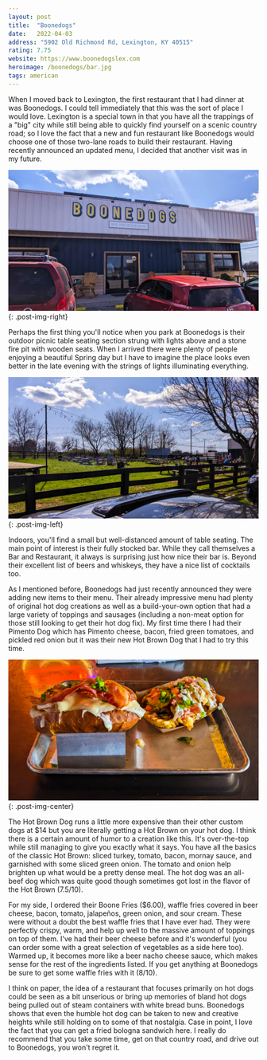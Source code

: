 ```yaml
---
layout: post
title:  "Boonedogs"
date:   2022-04-03
address: "5902 Old Richmond Rd, Lexington, KY 40515"
rating: 7.75
website: https://www.boonedogslex.com
heroimage: /boonedogs/bar.jpg
tags: american
---
```


When I moved back to Lexington, the first restaurant that I had dinner at was Boonedogs. I could tell immediately that this was the sort of place I would love. Lexington is a special town in that you have all the trappings of a "big" city while still being able to quickly find yourself on a scenic country road; so I love the fact that a new and fun restaurant like Boonedogs would choose one of those two-lane roads to build their restaurant. Having recently announced an updated menu, I decided that another visit was in my future.

![Boonedogs Restaurant](/assets/img/boonedogs/restaurant.jpg){: .post-img-right}

Perhaps the first thing you'll notice when you park at Boonedogs is their outdoor picnic table seating section strung with lights above and a stone fire pit with wooden seats. When I arrived there were plenty of people enjoying a beautiful Spring day but I have to imagine the place looks even better in the late evening with the strings of lights illuminating everything.

![Outdoors picnic table seating](/assets/img/boonedogs/outside.jpg){: .post-img-left}

Indoors, you'll find a small but well-distanced amount of table seating. The main point of interest is their fully stocked bar. While they call themselves a Bar and Restaurant, it always is surprising just how nice their bar is. Beyond their excellent list of beers and whiskeys, they have a nice list of cocktails too.

As I mentioned before, Boonedogs had just recently announced they were adding new items to their menu. Their already impressive menu had plenty of original hot dog creations as well as a build-your-own option that had a large variety of toppings and sausages (including a non-meat option for those still looking to get their hot dog fix). My first time there I had their Pimento Dog which has Pimento cheese, bacon, fried green tomatoes, and pickled red onion but it was their new Hot Brown Dog that I had to try this time.

![Hot Brown Dog and Boone Fries](/assets/img/boonedogs/hotdog.jpg){: .post-img-center}

The Hot Brown Dog runs a little more expensive than their other custom dogs at $14 but you are literally getting a Hot Brown on your hot dog. I think there is a certain amount of humor to a creation like this. It's over-the-top while still managing to give you exactly what it says. You have all the basics of the classic Hot Brown: sliced turkey, tomato, bacon, mornay sauce, and garnished with some sliced green onion. The tomato and onion help brighten up what would be a pretty dense meal. The hot dog was an all-beef dog which was quite good though sometimes got lost in the flavor of the Hot Brown (7.5/10).

For my side, I ordered their Boone Fries ($6.00), waffle fries covered in beer cheese, bacon, tomato, jalapeños, green onion, and sour cream. These were without a doubt the best waffle fries that I have ever had. They were perfectly crispy, warm, and help up well to the massive amount of toppings on top of them. I've had their beer cheese before and it's wonderful (you can order some with a great selection of vegetables as a side here too). Warmed up, it becomes more like a beer nacho cheese sauce, which makes sense for the rest of the ingredients listed. If you get anything at Boonedogs be sure to get some waffle fries with it (8/10).

I think on paper, the idea of a restaurant that focuses primarily on hot dogs could be seen as a bit unserious or bring up memories of bland hot dogs being pulled out of steam containers with white bread buns. Boonedogs shows that even the humble hot dog can be taken to new and creative heights while still holding on to some of that nostalgia. Case in point, I love the fact that you can get a fried bologna sandwich here. I really do recommend that you take some time, get on that country road, and drive out to Boonedogs, you won't regret it.
